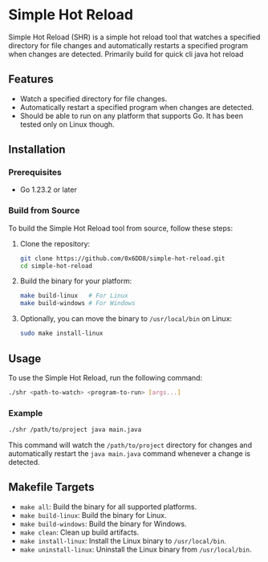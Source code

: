 # Simple Hot Reload

Simple Hot Reload (SHR) is a simple hot reload tool that watches a specified directory for file changes and automatically restarts a specified program when changes are detected.
Primarily build for quick cli java hot reload
## Features

- Watch a specified directory for file changes.
- Automatically restart a specified program when changes are detected.
- Should be able to run on any platform that supports Go. It has been tested only on Linux though.

## Installation

### Prerequisites

- Go 1.23.2 or later

### Build from Source

To build the Simple Hot Reload tool from source, follow these steps:

1. Clone the repository:

    ```sh
    git clone https://github.com/0x6DD8/simple-hot-reload.git
    cd simple-hot-reload
    ```

2. Build the binary for your platform:

    ```sh
    make build-linux   # For Linux
    make build-windows # For Windows
    ```

3. Optionally, you can move the binary to `/usr/local/bin` on Linux:

    ```sh
    sudo make install-linux
    ```

## Usage

To use the Simple Hot Reload, run the following command:

```sh
./shr <path-to-watch> <program-to-run> [args...]
```

### Example

```sh
./shr /path/to/project java main.java
```

This command will watch the `/path/to/project` directory for changes and automatically restart the `java main.java` command whenever a change is detected.

## Makefile Targets

- `make all`: Build the binary for all supported platforms.
- `make build-linux`: Build the binary for Linux.
- `make build-windows`: Build the binary for Windows.
- `make clean`: Clean up build artifacts.
- `make install-linux`: Install the Linux binary to `/usr/local/bin`.
- `make uninstall-linux`: Uninstall the Linux binary from `/usr/local/bin`.
